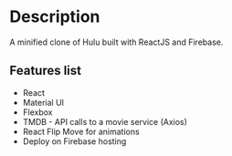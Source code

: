 # Description

A minified clone of Hulu built with ReactJS and Firebase.

## Features list

- React
- Material UI
- Flexbox
- TMDB - API calls to a movie service (Axios)
- React Flip Move for animations
- Deploy on Firebase hosting
